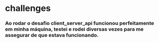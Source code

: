 # challenges

### Ao rodar o desafio  client_server_api funcionou perfeitamente em minha máquina, testei e rodei diversas vezes para me assegurar de que estava funcionando.
